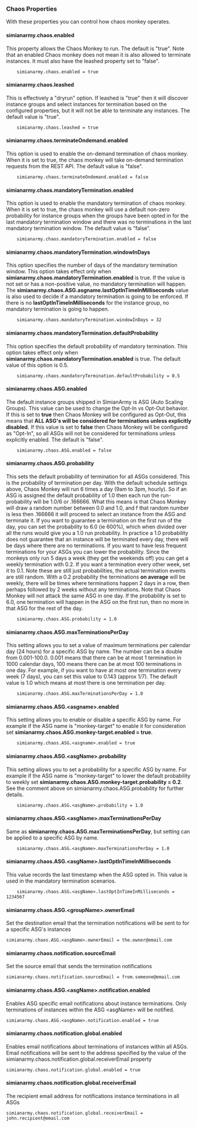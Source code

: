 ### Chaos Properties
With these properties you can control how chaos monkey operates.

#### simianarmy.chaos.enabled
This property allows the Chaos Monkey to run.  The default is "true".  Note that an enabled Chaos monkey does not mean it is also allowed to terminate instances.  It must also have the leashed property set to "false".
```
    simianarmy.chaos.enabled = true
```

#### simianarmy.chaos.leashed
This is effectively a "dryrun" option.  If leashed is "true" then it will discover instance groups and select instances for termination based on the configured properties, but it will not be able to terminate any instances. The default value is "true".
```
    simianarmy.chaos.leashed = true
```

#### simianarmy.chaos.terminateOndemand.enabled
This option is used to enable the on-demand termination of chaos monkey. When it is set to true, the chaos monkey will take on-demand termination requests from the REST API. The default value is "false".
```
    simianarmy.chaos.terminateOndemand.enabled = false
```

#### simianarmy.chaos.mandatoryTermination.enabled
This option is used to enable the mandatory termination of chaos monkey. When it is set to true, the chaos monkey will use a default non-zero probability for instance groups when the groups have been opted in for the last mandatory termination window and there was no terminations in the last mandatory termination window. The default value is "false".
```
    simianarmy.chaos.mandatoryTermination.enabled = false
```

#### simianarmy.chaos.mandatoryTermination.windowInDays
This option specifies the number of days of the mandatory termination window. This option takes effect only when **simianarmy.chaos.mandatoryTermination.enabled** is true. If the value is not set or has a non-positive value, no mandatory termination will happen. The **simianarmy.chaos.ASG.asgname.lastOptInTimeInMilliseconds** value is also used to decide if a mandatory termination is going to be enforced. If there is no **lastOptInTimeInMilliseconds** for the instance group, no mandatory termination is going to happen.
```
    simianarmy.chaos.mandatoryTermination.windowInDays = 32
```

#### simianarmy.chaos.mandatoryTermination.defaultProbability
This option specifies the default probability of mandatory termination. This option takes effect only when **simianarmy.chaos.mandatoryTermination.enabled** is true. The default value of this option is 0.5.
```
    simianarmy.chaos.mandatoryTermination.defaultProbability = 0.5
```

#### simianarmy.chaos.ASG.enabled
The default instance groups shipped in SimianArmy is ASG (Auto Scaling Groups).  This value can be used to change the Opt-In vs Opt-Out behavior.  If this is set to **true** then Chaos Monkey will be configured as Opt-Out, this means that **ALL ASG's will be considered for terminations unless explicitly disabled.**  If this value is set to **false** then Chaos Monkey will be configured as "Opt-In", so all ASGs will not be considered for terminations unless explicitly enabled.  The default is "false".
```
    simianarmy.chaos.ASG.enabled = false
```

#### simianarmy.chaos.ASG.probability
This sets the default probability of termination for all ASGs considered.  This is the probability of termination per day.  With the default schedule settings above, Chaos Monkey will run 6 times a day (9am to 3pm, hourly).  So if an ASG is assigned the default probability of 1.0 then each run the run-probability will be 1.0/6 or .166666.  What this means is that Chaos Monkey will draw a random number between 0.0 and 1.0, and f that random number is less then .166666 it will proceed to select an instance from the ASG and terminate it.  If you want to guarantee a termination on the first run of the day, you can set the probability to 6.0 (ie 600%), which when divided over all the runs would give you a 1.0 run probability.  In practice a 1.0 probability does not guarantee that an instance will be terminated every day, there will be days where there are no terminations.  If you want to have less frequent terminations for your ASGs you can lower the probability.  Since the monkeys only run 5 days a week (they get the weekends off) you can get a weekly termination with 0.2.  If you want a termination every other week, set it to 0.1.  Note these are still just probabilities, the actual termination events are still random.  With a 0.2 probability the terminations **on average** will be weekly, there will be times where terminations happen 2 days in a row, then perhaps followed by 2 weeks without any terminations.  Note that Chaos Monkey will not attack the same ASG in one day.  If the probability is set to 6.0, one termination will happen in the ASG on the first run, then no more in that ASG for the rest of the day.
```
    simianarmy.chaos.ASG.probability = 1.0
```

#### simianarmy.chaos.ASG.maxTerminationsPerDay
This setting allows you to set a value of maximum terminations per calendar day (24 hours) for a specific ASG by name. The number can be a double from 0.001-100.0. 0.001 means that there can be at most 1 termination in 1000 calendar days, 100 means there can be at most 100 terminations in one day. For example, if you want to have at most one termination every week (7 days), you can set this value to 0.143 (approx 1/7). The default value is 1.0 which means at most there is one termination per day.
```
    simianarmy.chaos.ASG.maxTerminationsPerDay = 1.0
```

#### simianarmy.chaos.ASG.&lt;asgname&gt;.enabled
This setting allows you to enable or disable a specific ASG by name.  For example if the ASG name is "monkey-target" to enable it for consideration set **simianarmy.chaos.ASG.monkey-target.enabled = true**.  
```
    simianarmy.chaos.ASG.<asgname>.enabled = true
```

#### simianarmy.chaos.ASG.&lt;asgName&gt;.probability
This setting allows you to set a probability for a specific ASG by name.  For example if the ASG name is "monkey-target" to lower the default probability to weekly set **simianarmy.chaos.ASG.monkey-target.probability = 0.2**.  See the comment above on simianarmy.chaos.ASG.probability for further details.
```
    simianarmy.chaos.ASG.<asgName>.probability = 1.0
```

#### simianarmy.chaos.ASG.&lt;asgName&gt;.maxTerminationsPerDay
Same as **simianarmy.chaos.ASG.maxTerminationsPerDay**, but setting can be applied to a specific ASG by name.
```
    simianarmy.chaos.ASG.<asgName>.maxTerminationsPerDay = 1.0
```

#### simianarmy.chaos.ASG.&lt;asgName&gt;.lastOptInTimeInMilliseconds
This value records the last timestamp when the ASG opted in. This value 
is used in the mandatory termination scenarios.
```
    simianarmy.chaos.ASG.<asgName>.lastOptInTimeInMilliseconds = 1234567
```
 
#### simianarmy.chaos.ASG.&lt;groupName&gt;.ownerEmail
Set the destination email that the termination notifications will be 
sent to for a specific ASG's instances
```
simianarmy.chaos.ASG.<asgName>.ownerEmail = the.owner@email.com
```

#### simianarmy.chaos.notification.sourceEmail
Set the source email that sends the termination notifications
```
simianarmy.chaos.notification.sourceEmail = from.someone@email.com
```

#### simianarmy.chaos.ASG.&lt;asgName&gt;.notification.enabled
Enables ASG specific email notifications about instance terminations. Only terminations of instances within the ASG &lt;asgName&gt; will be notified. 
```
simianarmy.chaos.ASG.<asgName>.notification.enabled = true
```

#### simianarmy.chaos.notification.global.enabled
Enables email notifications about terminations of instances within all ASGs. Email notifications will be sent to the address specified by the value of the simianarmy.chaos.notification.global.receiverEmail 
property
```
simianarmy.chaos.notification.global.enabled = true
```

#### simianarmy.chaos.notification.global.receiverEmail
The recipient email address for notifications instance terminations in all ASGs
```
simianarmy.chaos.notification.global.receiverEmail = john.recipient@email.com
```

